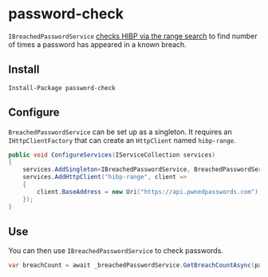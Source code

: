 # password-check

`IBreachedPasswordService` [checks HIBP via the range search](https://haveibeenpwned.com/API/v3#SearchingPwnedPasswordsByRange) to find number of times a password has appeared in a known breach.

## Install 

```
Install-Package password-check
```

## Configure

`BreachedPasswordService` can be set up as a singleton. It requires an `IHttpClientFactory` that can create an `HttpClient` named `hibp-range`.

```cs
public void ConfigureServices(IServiceCollection services)
{
    services.AddSingleton<IBreachedPasswordService, BreachedPasswordService>();
    services.AddHttpClient("hibp-range", client =>
    {
        client.BaseAddress = new Uri("https://api.pwnedpasswords.com");
    });
}
```

## Use

You can then use `IBreachedPasswordService` to check passwords.

```cs
var breachCount = await _breachedPasswordService.GetBreachCountAsync(password);
```
